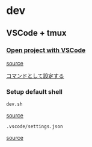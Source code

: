 # dev

## VSCode + tmux

### [Open project with VSCode](../articles/vscode/cli.md#open)

[source](https://github.com/emgniddikur/dotfiles/blob/main/.commands/open-slack-clone.sh)

[コマンドとして設定する](https://github.com/below-water/dotfiles/tree/main/.commands)

### Setup default shell

`dev.sh`

[source](https://github.com/emgniddikur/slack-clone/blob/main/dev.sh)

`.vscode/settings.json`

[source](https://github.com/emgniddikur/slack-clone/blob/main/.vscode/settings.json#L7-L12)
